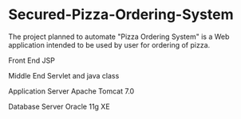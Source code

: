 # Secured-Pizza-Ordering-System
The project planned to automate "Pizza Ordering System" is a Web application intended to be used by user for ordering of pizza. 

Front End
JSP

Middle End
Servlet and java class

Application Server
Apache Tomcat 7.0

Database Server
Oracle 11g XE

